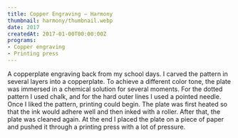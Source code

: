 ```yaml
---
title: Copper Engraving – Harmony
thumbnail: harmony/thumbnail.webp
date: 2017
createdAt: 2017-01-00T00:00:00Z
programs:
- Copper engraving
- Printing press
---
```


A copperplate engraving back from my school days.
I carved the pattern in several layers into a copperplate.
To achieve a different color tone, the plate was immersed in a chemical solution for several moments.
For the dotted pattern I used chalk, and for the hard outer lines I used a pointed needle.
Once I liked the pattern, printing could begin.
The plate was first heated so that the ink would adhere well and then inked with a roller.
After that, the plate was cleaned again.
At the end I placed the plate on a piece of paper and pushed it through a printing press with a lot of pressure.

<asset-image src="harmony/blue_red.webp" alt="Harmony"></asset-image>
